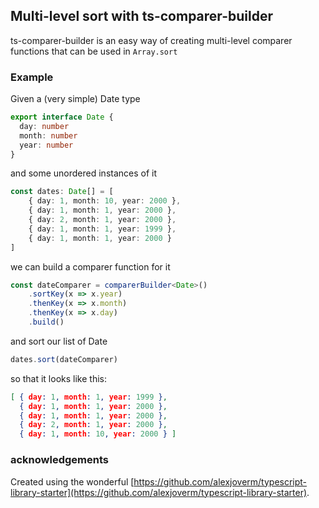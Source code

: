 ## Multi-level sort with ts-comparer-builder

ts-comparer-builder is an easy way of creating multi-level comparer functions that can be used in `Array.sort`

### Example

Given a (very simple) Date type

```typescript
export interface Date {
  day: number
  month: number
  year: number
}
```

and some unordered instances of it

```typescript
const dates: Date[] = [
    { day: 1, month: 10, year: 2000 },
    { day: 1, month: 1, year: 2000 },
    { day: 2, month: 1, year: 2000 },
    { day: 1, month: 1, year: 1999 },
    { day: 1, month: 1, year: 2000 }
]
```

we can build a comparer function for it

```typescript
const dateComparer = comparerBuilder<Date>()
    .sortKey(x => x.year)
    .thenKey(x => x.month)
    .thenKey(x => x.day)
    .build()
```

and sort our list of Date

```typescript
dates.sort(dateComparer)
```

so that it looks like this:

```json
[ { day: 1, month: 1, year: 1999 },
  { day: 1, month: 1, year: 2000 },
  { day: 1, month: 1, year: 2000 },
  { day: 2, month: 1, year: 2000 },
  { day: 1, month: 10, year: 2000 } ]
```



### acknowledgements

Created using the wonderful [https://github.com/alexjoverm/typescript-library-starter](https://github.com/alexjoverm/typescript-library-starter).
